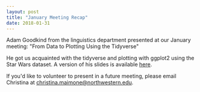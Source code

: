```yaml
---
layout: post
title: "January Meeting Recap"
date: 2018-01-31
---
```


Adam Goodkind from the linguistics department presented at our January meeting: "From Data to Plotting Using the Tidyverse"

He got us acquainted with the tidyverse and plotting with ggplot2 using the Star Wars dataset.  A version of his slides is available [here](http://rpubs.com/angoodkind/352340).

If you'd like to volunteer to present in a future meeting, please email Christina at [christina.maimone@northwestern.edu](mailto:christina.maimone@northwestern.edu).